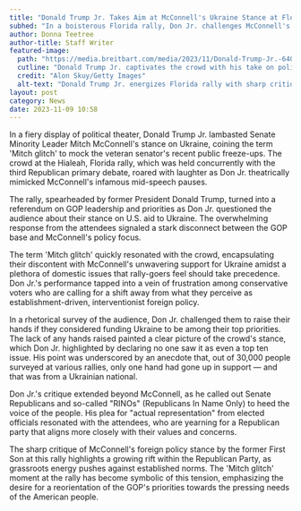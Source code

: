 ```yaml
---
title: "Donald Trump Jr. Takes Aim at McConnell's Ukraine Stance at Florida Rally"
subhed: "In a boisterous Florida rally, Don Jr. challenges McConnell's priorities with a 'Mitch glitch' jest."
author: Donna Teetree
author-title: Staff Writer
featured-image: 
  path: "https://media.breitbart.com/media/2023/11/Donald-Trump-Jr.-640x480.jpeg"
  cutline: "Donald Trump Jr. captivates the crowd with his take on political priorities"
  credit: "Alon Skuy/Getty Images"
  alt-text: "Donald Trump Jr. energizes Florida rally with sharp critique of GOP establishment"
layout: post
category: News
date: 2023-11-09 10:58
---
```


In a fiery display of political theater, Donald Trump Jr. lambasted Senate Minority Leader Mitch McConnell's stance on Ukraine, coining the term 'Mitch glitch' to mock the veteran senator's recent public freeze-ups. The crowd at the Hialeah, Florida rally, which was held concurrently with the third Republican primary debate, roared with laughter as Don Jr. theatrically mimicked McConnell's infamous mid-speech pauses.

The rally, spearheaded by former President Donald Trump, turned into a referendum on GOP leadership and priorities as Don Jr. questioned the audience about their stance on U.S. aid to Ukraine. The overwhelming response from the attendees signaled a stark disconnect between the GOP base and McConnell's policy focus.

The term 'Mitch glitch' quickly resonated with the crowd, encapsulating their discontent with McConnell's unwavering support for Ukraine amidst a plethora of domestic issues that rally-goers feel should take precedence. Don Jr.'s performance tapped into a vein of frustration among conservative voters who are calling for a shift away from what they perceive as establishment-driven, interventionist foreign policy.

In a rhetorical survey of the audience, Don Jr. challenged them to raise their hands if they considered funding Ukraine to be among their top priorities. The lack of any hands raised painted a clear picture of the crowd's stance, which Don Jr. highlighted by declaring no one saw it as even a top ten issue. His point was underscored by an anecdote that, out of 30,000 people surveyed at various rallies, only one hand had gone up in support — and that was from a Ukrainian national.

Don Jr.'s critique extended beyond McConnell, as he called out Senate Republicans and so-called "RINOs" (Republicans In Name Only) to heed the voice of the people. His plea for "actual representation" from elected officials resonated with the attendees, who are yearning for a Republican party that aligns more closely with their values and concerns.

The sharp critique of McConnell's foreign policy stance by the former First Son at this rally highlights a growing rift within the Republican Party, as grassroots energy pushes against established norms. The 'Mitch glitch' moment at the rally has become symbolic of this tension, emphasizing the desire for a reorientation of the GOP's priorities towards the pressing needs of the American people.